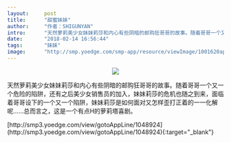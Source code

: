 ```yaml
---
layout:     post
title:      "甜蜜妹妹"
author:     "作者：SHIGUNYAN"
intro:      "天然萝莉美少女妹妹莉莎和内心有些阴暗的邮购狂哥哥的故事。随着哥哥一个又一个危险的陷阱，还有之后美少女销售员的加入，妹妹莉莎的危机也随之到来，面临着哥哥设下的一个又一个陷阱，妹妹莉莎是如何面对又怎样歪打正着的一一化解呢......总而言之，这是一个有点H的萝莉塔喜剧。"
date:       "2018-02-14 16:56:44"
tags:       "妹妹"
image:      "http://smp.yoedge.com/smp-app/resource/viewImage/1001620appline.png"
---
```

<div style="text-align: center">
<p><img src="http://smp.yoedge.com/smp-app/resource/viewImage/1001620appline.png"/></p>
</div>
<p class="post-meta">
<span>天然萝莉美少女妹妹莉莎和内心有些阴暗的邮购狂哥哥的故事。随着哥哥一个又一个危险的陷阱，还有之后美少女销售员的加入，妹妹莉莎的危机也随之到来，面临着哥哥设下的一个又一个陷阱，妹妹莉莎是如何面对又怎样歪打正着的一一化解呢......总而言之，这是一个有点H的萝莉塔喜剧。</span>
</p>
[http://smp3.yoedge.com/view/gotoAppLine/1048924](http://smp3.yoedge.com/view/gotoAppLine/1048924){:target="_blank"}


